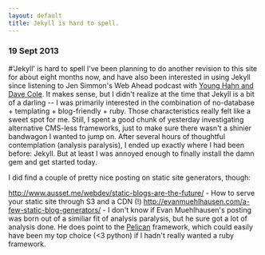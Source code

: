 ```yaml
---
layout: default
title: Jekyll is hard to spell.
---
```

### <span class = "date">19 Sept 2013</span>
#'Jekyll' is hard to spell
I've been planning to do another revision to this site for about eight months now, and have also been interested in using Jekyll since listening to Jen Simmon's Web Ahead podcast with <a href="http://5by5.tv/webahead/54">Young Hahn and Dave Cole</a>. It makes sense, but I didn't realize at the time that Jekyll is a bit of a darling -- I was primarily interested in the combination of no-database + templating + blog-friendly + ruby. Those characteristics really felt like a sweet spot for me. Still, I spent a good chunk of yesterday investigating alternative CMS-less frameworks, just to make sure there wasn't a shinier bandwagon I wanted to jump on. After several hours of thoughtful contemplation (analysis paralysis), I ended up exactly where I had been before: Jekyll. But at least I was annoyed enough to finally install the damn gem and get started today.

I did find a couple of pretty nice posting on static site generators, though:

http://www.ausset.me/webdev/static-blogs-are-the-future/
	- How to serve your static site through S3 and a CDN (!)
http://evanmuehlhausen.com/a-few-static-blog-generators/
	- I don't know if Evan Muehlhausen's posting was born out of a similiar fit of analysis paralysis, but he sure got a lot of analysis done. He does point to the <a href="http://docs.getpelican.com/en/3.2/">Pelican</a> framework, which could easily have been my top choice (<3 python) if I hadn't really wanted a ruby framework.
